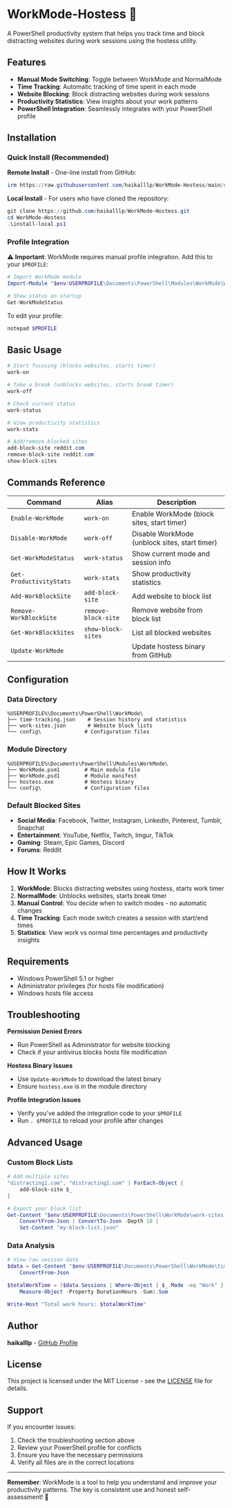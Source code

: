 # WorkMode-Hostess 🚀

A PowerShell productivity system that helps you track time and block distracting websites during work sessions using the hostess utility.

## Features

- **Manual Mode Switching**: Toggle between WorkMode and NormalMode
- **Time Tracking**: Automatic tracking of time spent in each mode
- **Website Blocking**: Block distracting websites during work sessions
- **Productivity Statistics**: View insights about your work patterns
- **PowerShell Integration**: Seamlessly integrates with your PowerShell profile

## Installation

### Quick Install (Recommended)

**Remote Install** - One-line install from GitHub:
```powershell
irm https://raw.githubusercontent.com/haikalllp/WorkMode-Hostess/main/scripts/install-remote.ps1 | iex
```

**Local Install** - For users who have cloned the repository:
```powershell
git clone https://github.com/haikalllp/WorkMode-Hostess.git
cd WorkMode-Hostess
.\install-local.ps1
```

### Profile Integration

⚠️ **Important**: WorkMode requires manual profile integration. Add this to your `$PROFILE`:

```powershell
# Import WorkMode module
Import-Module "$env:USERPROFILE\Documents\PowerShell\Modules\WorkMode\WorkMode.psm1" -Force

# Show status on startup
Get-WorkModeStatus
```

To edit your profile:
```powershell
notepad $PROFILE
```

## Basic Usage

```powershell
# Start focusing (blocks websites, starts timer)
work-on

# Take a break (unblocks websites, starts break timer)
work-off

# Check current status
work-status

# View productivity statistics
work-stats

# Add/remove blocked sites
add-block-site reddit.com
remove-block-site reddit.com
show-block-sites
```

## Commands Reference

| Command | Alias | Description |
|---------|-------|-------------|
| `Enable-WorkMode` | `work-on` | Enable WorkMode (block sites, start timer) |
| `Disable-WorkMode` | `work-off` | Disable WorkMode (unblock sites, start timer) |
| `Get-WorkModeStatus` | `work-status` | Show current mode and session info |
| `Get-ProductivityStats` | `work-stats` | Show productivity statistics |
| `Add-WorkBlockSite` | `add-block-site` | Add website to block list |
| `Remove-WorkBlockSite` | `remove-block-site` | Remove website from block list |
| `Get-WorkBlockSites` | `show-block-sites` | List all blocked websites |
| `Update-WorkMode` | | Update hostess binary from GitHub |

## Configuration

### Data Directory
```
%USERPROFILE%\Documents\PowerShell\WorkMode\
├── time-tracking.json    # Session history and statistics
├── work-sites.json       # Website block lists
└── config\              # Configuration files
```

### Module Directory
```
%USERPROFILE%\Documents\PowerShell\Modules\WorkMode\
├── WorkMode.psm1        # Main module file
├── WorkMode.psd1        # Module manifest
├── hostess.exe          # Hostess binary
└── config\              # Configuration files
```

### Default Blocked Sites
- **Social Media**: Facebook, Twitter, Instagram, LinkedIn, Pinterest, Tumblr, Snapchat
- **Entertainment**: YouTube, Netflix, Twitch, Imgur, TikTok
- **Gaming**: Steam, Epic Games, Discord
- **Forums**: Reddit

## How It Works

1. **WorkMode**: Blocks distracting websites using hostess, starts work timer
2. **NormalMode**: Unblocks websites, starts break timer
3. **Manual Control**: You decide when to switch modes - no automatic changes
4. **Time Tracking**: Each mode switch creates a session with start/end times
5. **Statistics**: View work vs normal time percentages and productivity insights

## Requirements

- Windows PowerShell 5.1 or higher
- Administrator privileges (for hosts file modification)
- Windows hosts file access

## Troubleshooting

**Permission Denied Errors**
- Run PowerShell as Administrator for website blocking
- Check if your antivirus blocks hosts file modification

**Hostess Binary Issues**
- Use `Update-WorkMode` to download the latest binary
- Ensure `hostess.exe` is in the module directory

**Profile Integration Issues**
- Verify you've added the integration code to your `$PROFILE`
- Run `. $PROFILE` to reload your profile after changes

## Advanced Usage

### Custom Block Lists
```powershell
# Add multiple sites
"distracting1.com", "distracting2.com" | ForEach-Object {
    add-block-site $_
}

# Export your block list
Get-Content "$env:USERPROFILE\Documents\PowerShell\WorkMode\work-sites.json" |
    ConvertFrom-Json | ConvertTo-Json -Depth 10 |
    Set-Content "my-block-list.json"
```

### Data Analysis
```powershell
# View raw session data
$data = Get-Content "$env:USERPROFILE\Documents\PowerShell\WorkMode\time-tracking.json" |
    ConvertFrom-Json

$totalWorkTime = ($data.Sessions | Where-Object { $_.Mode -eq "Work" } |
    Measure-Object -Property DurationHours -Sum).Sum

Write-Host "Total work hours: $totalWorkTime"
```

## Author

**haikalllp** - [GitHub Profile](https://github.com/haikalllp)

## License

This project is licensed under the MIT License - see the [LICENSE](LICENSE) file for details.

## Support

If you encounter issues:
1. Check the troubleshooting section above
2. Review your PowerShell profile for conflicts
3. Ensure you have the necessary permissions
4. Verify all files are in the correct locations

---

**Remember**: WorkMode is a tool to help you understand and improve your productivity patterns. The key is consistent use and honest self-assessment! 🎯
